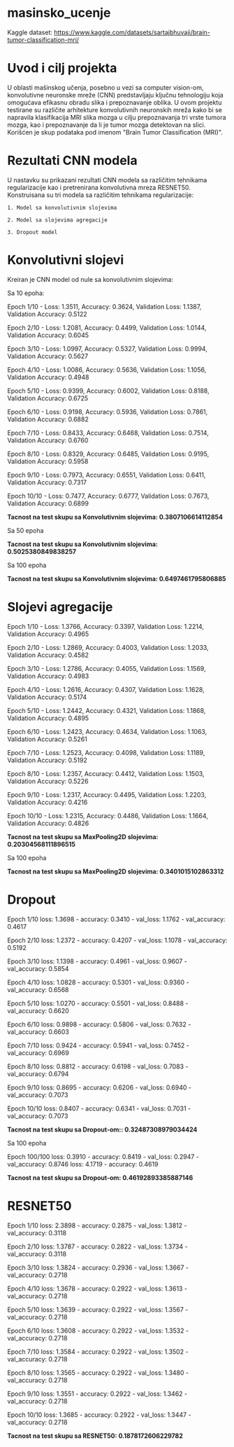 # masinsko_ucenje
Kaggle dataset: https://www.kaggle.com/datasets/sartajbhuvaji/brain-tumor-classification-mri/

# Uvod i cilj projekta

U oblasti mašinskog učenja, posebno u vezi sa computer vision-om, konvolutivne neuronske mreže (CNN) predstavljaju ključnu tehnologiju koja omogućava efikasnu obradu slika i prepoznavanje oblika.
U ovom projektu testirane su različite arhitekture konvolutivnih neuronskih mreža kako bi se napravila klasifikacija MRI slika mozga u cilju prepoznavanja tri vrste tumora mozga, kao i prepoznavanje da li je tumor mozga detektovan na slici. Korišćen je skup podataka pod imenom "Brain Tumor Classification (MRI)".

# Rezultati CNN modela

U nastavku su prikazani rezultati CNN modela sa različitim tehnikama regularizacije kao i pretrenirana konvolutivna mreza RESNET50. 
Konstruisana su tri modela sa različitim tehnikama regularizacije:

    1. Model sa konvolutivnim slojevima
    
    2. Model sa slojevima agregacije
    
    3. Dropout model
    
# Konvolutivni slojevi

Kreiran je CNN model od nule sa konvolutivnim slojevima:

Sa 10 epoha:

Epoch 1/10 - Loss: 1.3511, Accuracy: 0.3624, Validation Loss: 1.1387, Validation Accuracy: 0.5122

Epoch 2/10 - Loss: 1.2081, Accuracy: 0.4499, Validation Loss: 1.0144, Validation Accuracy: 0.6045

Epoch 3/10 - Loss: 1.0997, Accuracy: 0.5327, Validation Loss: 0.9994, Validation Accuracy: 0.5627

Epoch 4/10 - Loss: 1.0086, Accuracy: 0.5636, Validation Loss: 1.1056, Validation Accuracy: 0.4948

Epoch 5/10 - Loss: 0.9399, Accuracy: 0.6002, Validation Loss: 0.8188, Validation Accuracy: 0.6725

Epoch 6/10 - Loss: 0.9198, Accuracy: 0.5936, Validation Loss: 0.7861, Validation Accuracy: 0.6882

Epoch 7/10 - Loss: 0.8433, Accuracy: 0.6468, Validation Loss: 0.7514, Validation Accuracy: 0.6760

Epoch 8/10 - Loss: 0.8329, Accuracy: 0.6485, Validation Loss: 0.9195, Validation Accuracy: 0.5958

Epoch 9/10 - Loss: 0.7973, Accuracy: 0.6551, Validation Loss: 0.6411, Validation Accuracy: 0.7317

Epoch 10/10 - Loss: 0.7477, Accuracy: 0.6777, Validation Loss: 0.7673, Validation Accuracy: 0.6899


**Tacnost na test skupu sa Konvolutivnim slojevima: 0.3807106614112854**

Sa 50 epoha

**Tacnost na test skupu sa Konvolutivnim slojevima: 0.5025380849838257**


Sa 100 epoha 

**Tacnost na test skupu sa Konvolutivnim slojevima: 0.6497461795806885**


# Slojevi agregacije

Epoch 1/10 - Loss: 1.3766, Accuracy: 0.3397, Validation Loss: 1.2214, Validation Accuracy: 0.4965

Epoch 2/10 - Loss: 1.2869, Accuracy: 0.4003, Validation Loss: 1.2033, Validation Accuracy: 0.4582

Epoch 3/10 - Loss: 1.2786, Accuracy: 0.4055, Validation Loss: 1.1569, Validation Accuracy: 0.4983

Epoch 4/10 - Loss: 1.2616, Accuracy: 0.4307, Validation Loss: 1.1628, Validation Accuracy: 0.5174

Epoch 5/10 - Loss: 1.2442, Accuracy: 0.4321, Validation Loss: 1.1868, Validation Accuracy: 0.4895

Epoch 6/10 - Loss: 1.2423, Accuracy: 0.4634, Validation Loss: 1.1063, Validation Accuracy: 0.5261

Epoch 7/10 - Loss: 1.2523, Accuracy: 0.4098, Validation Loss: 1.1189, Validation Accuracy: 0.5192

Epoch 8/10 - Loss: 1.2357, Accuracy: 0.4412, Validation Loss: 1.1503, Validation Accuracy: 0.5226

Epoch 9/10 - Loss: 1.2317, Accuracy: 0.4495, Validation Loss: 1.2203, Validation Accuracy: 0.4216

Epoch 10/10 - Loss: 1.2315, Accuracy: 0.4486, Validation Loss: 1.1664, Validation Accuracy: 0.4826


**Tacnost na test skupu sa MaxPooling2D  slojevima:  0.20304568111896515**

Sa 100 epoha

**Tacnost na test skupu sa MaxPooling2D  slojevima: 0.3401015102863312**

# Dropout

Epoch 1/10 loss: 1.3698 - accuracy: 0.3410 - val_loss: 1.1762 - val_accuracy: 0.4617 

Epoch 2/10 loss: 1.2372 - accuracy: 0.4207 - val_loss: 1.1078 - val_accuracy: 0.5192 

Epoch 3/10 loss: 1.1398 - accuracy: 0.4961 - val_loss: 0.9607 - val_accuracy: 0.5854 

Epoch 4/10 loss: 1.0828 - accuracy: 0.5301 - val_loss: 0.9360 - val_accuracy: 0.6568 

Epoch 5/10 loss: 1.0270 - accuracy: 0.5501 - val_loss: 0.8488 - val_accuracy: 0.6620 

Epoch 6/10 loss: 0.9898 - accuracy: 0.5806 - val_loss: 0.7632 - val_accuracy: 0.6603 

Epoch 7/10 loss: 0.9424 - accuracy: 0.5941 - val_loss: 0.7452 - val_accuracy: 0.6969 

Epoch 8/10 loss: 0.8812 - accuracy: 0.6198 - val_loss: 0.7083 - val_accuracy: 0.6794 

Epoch 9/10 loss: 0.8695 - accuracy: 0.6206 - val_loss: 0.6940 - val_accuracy: 0.7073 

Epoch 10/10 loss: 0.8407 - accuracy: 0.6341 - val_loss: 0.7031 - val_accuracy: 0.7073 

**Tacnost na test skupu sa Dropout-om:: 0.32487308979034424**

Sa 100 epoha 

Epoch 100/100
loss: 0.3910 - accuracy: 0.8419 - val_loss: 0.2947 - val_accuracy: 0.8746
loss: 4.1719 - accuracy: 0.4619

**Tacnost na test skupu sa Dropout-om: 0.46192893385887146**

# RESNET50

Epoch 1/10 loss: 2.3898 - accuracy: 0.2875 - val_loss: 1.3812 - val_accuracy: 0.3118

Epoch 2/10 loss: 1.3787 - accuracy: 0.2822 - val_loss: 1.3734 - val_accuracy: 0.3118

Epoch 3/10 loss: 1.3824 - accuracy: 0.2936 - val_loss: 1.3667 - val_accuracy: 0.2718

Epoch 4/10 loss: 1.3678 - accuracy: 0.2922 - val_loss: 1.3613 - val_accuracy: 0.2718

Epoch 5/10 loss: 1.3639 - accuracy: 0.2922 - val_loss: 1.3567 - val_accuracy: 0.2718

Epoch 6/10 loss: 1.3608 - accuracy: 0.2922 - val_loss: 1.3532 - val_accuracy: 0.2718

Epoch 7/10 loss: 1.3584 - accuracy: 0.2922 - val_loss: 1.3502 - val_accuracy: 0.2718

Epoch 8/10 loss: 1.3565 - accuracy: 0.2922 - val_loss: 1.3480 - val_accuracy: 0.2718

Epoch 9/10 loss: 1.3551 - accuracy: 0.2922 - val_loss: 1.3462 - val_accuracy: 0.2718

Epoch 10/10 loss: 1.3685 - accuracy: 0.2922 - val_loss: 1.3447 - val_accuracy: 0.2718

**Tacnost na test skupu sa RESNET50: 0.1878172606229782**
